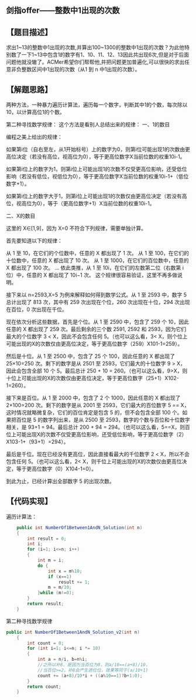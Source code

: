 ## 剑指offer——整数中1出现的次数
## 【题目描述】
求出1~13的整数中1出现的次数,并算出100~1300的整数中1出现的次数？为此他特别数了一下1~13中包含1的数字有1、10、11、12、13因此共出现6次,但是对于后面问题他就没辙了。ACMer希望你们帮帮他,并把问题更加普遍化,可以很快的求出任意非负整数区间中1出现的次数（从1 到 n 中1出现的次数）。
## 【解题思路】
两种方法，一种暴力遍历计算法，遍历每一个数字，判断其中1的个数，每次除以10，以计算高位1的个数。

第二种寻找数学规律：
这个方法是看别人总结出来的规律：
一、1的数目

编程之美上给出的规律：

如果第i位（自右至左，从1开始标号）上的数字为0，则第i位可能出现1的次数由更高位决定（若没有高位，视高位为0），等于更高位数字X当前位数的权重10i-1。

如果第i位上的数字为1，则第i位上可能出现1的次数不仅受更高位影响，还受低位影响（若没有低位，视低位为0），等于更高位数字X当前位数的权重10i-1+（低位数字+1）。

如果第i位上的数字大于1，则第i位上可能出现1的次数仅由更高位决定（若没有高位，视高位为0），等于（更高位数字+1）X当前位数的权重10i-1。

二、X的数目

这里的 X∈[1,9]，因为 X=0 不符合下列规律，需要单独计算。

首先要知道以下的规律：

从 1 至 10，在它们的个位数中，任意的 X 都出现了 1 次。
从 1 至 100，在它们的十位数中，任意的 X 都出现了 10 次。
从 1 至 1000，在它们的百位数中，任意的 X 都出现了 100 次。
…
依此类推，从 1 至 10i，在它们的左数第二位（右数第 i 位）中，任意的 X 都出现了 10i−1 次。
这个规律很容易验证，这里不再多做说明。

接下来以 n=2593,X=5 为例来解释如何得到数学公式。从 1 至 2593 中，数字 5 总计出现了 813 次，其中有 259 次出现在个位，260 次出现在十位，294 次出现在百位，0 次出现在千位。

现在依次分析这些数据，首先是个位。从 1 至 2590 中，包含了 259 个 10，因此任意的 X 都出现了 259 次。最后剩余的三个数 2591, 2592 和 2593，因为它们最大的个位数字 3 < X，因此不会包含任何 5。（也可以这么看，3< X，则个位上可能出现的X的次数仅由更高位决定，等于更高位数字（259）X101-1=259）。

然后是十位。从 1 至 2500 中，包含了 25 个 100，因此任意的 X 都出现了 25×10=250 次。剩下的数字是从 2501 至 2593，它们最大的十位数字 9 > X，因此会包含全部 10 个 5。最后总计 250 + 10 = 260。（也可以这么看，9>X，则十位上可能出现的X的次数仅由更高位决定，等于更高位数字（25+1）X102-1=260）。

接下来是百位。从 1 至 2000 中，包含了 2 个 1000，因此任意的 X 都出现了 2×100=200 次。剩下的数字是从 2001 至 2593，它们最大的百位数字 5 == X，这时情况就略微复杂，它们的百位肯定是包含 5 的，但不会包含全部 100 个。如果把百位是 5 的数字列出来，是从 2500 至 2593，数字的个数与百位和十位数字相关，是 93+1 = 94。最后总计 200 + 94 = 294。（也可以这么看，5==X，则百位上可能出现X的次数不仅受更高位影响，还受低位影响，等于更高位数字（2）X103-1+（93+1）=294）。

最后是千位。现在已经没有更高位，因此直接看最大的千位数字 2 < X，所以不会包含任何 5。（也可以这么看，2< X，则千位上可能出现的X的次数仅由更高位决定，等于更高位数字（0）X104-1=0）。

到此为止，已经计算出全部数字 5 的出现次数。


## 【代码实现】
遍历计算法：

```java
    public int NumberOf1Between1AndN_Solution(int n)
    {
        int result = 0;
        int i;
        for (i=1; i<=n; i++)
        {
            int m = i;
            do {
                int x = m%10;
                if (x==1)
                    result += 1;
                m = m/10;
            }while (m!=0);
        }
        return result;
    }
```

第二种寻找数学规律

```java
public int NumberOf1Between1AndN_Solution_v2(int n)
    {
        int count = 0;
        for (int i=1; i<=n; i *= 10)
        {
            int a = n/i, b=n%i;
            //之所以补8，是因为当百位为0，则a/10==(a+8)/10，
            //当百位>=2，补8会产生进位位，效果等同于(a/10+1)
            count += (a+8)/10*i + ((a%10==1)?b+1:0);
        }
        return count;
    }
```
